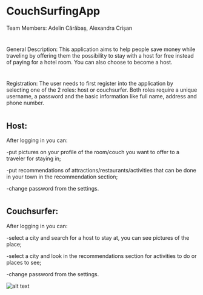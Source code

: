 # CouchSurfingApp
Team Members: Adelin Cărăbaș, Alexandra Crișan
#
General Description: This application aims to help people save money while traveling by
offering them the possibility to stay with a host for free instead of paying for a hotel room. You
can also choose to become a host.
#
Registration: The user needs to first register into the application by selecting one of the 2 roles:
host or couchsurfer. Both roles require a unique username, a password and the basic information
like full name, address and phone number.
#
## Host:

After logging in you can:

-put pictures on your profile of the room/couch you want to offer to a traveler for staying in;

-put recommendations of attractions/restaurants/activities that can be done in your town in the
recommendation section;

-change password from the settings.
#
## Couchsurfer:

After logging in you can:

-select a city and search for a host to stay at, you can see pictures of the place;

-select a city and look in the recommendations section for activities to do or places to see;

-change password from the settings.

![alt text](https://i.imgur.com/weglYZd.jpg)
